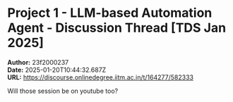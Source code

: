 # Project 1 - LLM-based Automation Agent - Discussion Thread [TDS Jan 2025]

**Author:** 23f2000237  
**Date:** 2025-01-20T10:44:32.687Z  
**URL:** https://discourse.onlinedegree.iitm.ac.in/t/164277/582333

Will those session be on youtube too?
